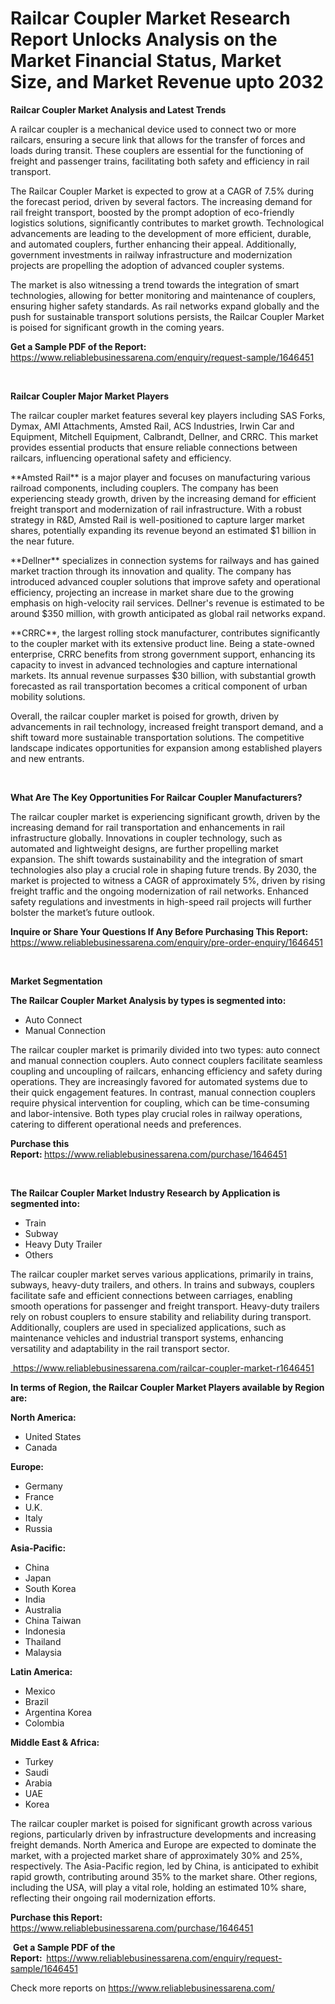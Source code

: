 <p><h1>Railcar Coupler Market Research Report Unlocks Analysis on the Market Financial Status, Market Size, and Market Revenue upto 2032</h1></p><p><strong>Railcar Coupler Market Analysis and Latest Trends</strong></p>
<p><p>A railcar coupler is a mechanical device used to connect two or more railcars, ensuring a secure link that allows for the transfer of forces and loads during transit. These couplers are essential for the functioning of freight and passenger trains, facilitating both safety and efficiency in rail transport. </p><p>The Railcar Coupler Market is expected to grow at a CAGR of 7.5% during the forecast period, driven by several factors. The increasing demand for rail freight transport, boosted by the prompt adoption of eco-friendly logistics solutions, significantly contributes to market growth. Technological advancements are leading to the development of more efficient, durable, and automated couplers, further enhancing their appeal. Additionally, government investments in railway infrastructure and modernization projects are propelling the adoption of advanced coupler systems. </p><p>The market is also witnessing a trend towards the integration of smart technologies, allowing for better monitoring and maintenance of couplers, ensuring higher safety standards. As rail networks expand globally and the push for sustainable transport solutions persists, the Railcar Coupler Market is poised for significant growth in the coming years.</p></p>
<p><strong>Get a Sample PDF of the Report:&nbsp;</strong> <a href="https://www.reliablebusinessarena.com/enquiry/request-sample/1646451?utm_campaign=2488&utm_medium=2&utm_source=Github&utm_content=ia&utm_term=11042025&utm_id=railcar-coupler">https://www.reliablebusinessarena.com/enquiry/request-sample/1646451</a></p>
<p>&nbsp;</p>
<p><strong>Railcar Coupler Major Market Players</strong></p>
<p><p>The railcar coupler market features several key players including SAS Forks, Dymax, AMI Attachments, Amsted Rail, ACS Industries, Irwin Car and Equipment, Mitchell Equipment, Calbrandt, Dellner, and CRRC. This market provides essential products that ensure reliable connections between railcars, influencing operational safety and efficiency.</p><p>**Amsted Rail** is a major player and focuses on manufacturing various railroad components, including couplers. The company has been experiencing steady growth, driven by the increasing demand for efficient freight transport and modernization of rail infrastructure. With a robust strategy in R&D, Amsted Rail is well-positioned to capture larger market shares, potentially expanding its revenue beyond an estimated $1 billion in the near future.</p><p>**Dellner** specializes in connection systems for railways and has gained market traction through its innovation and quality. The company has introduced advanced coupler solutions that improve safety and operational efficiency, projecting an increase in market share due to the growing emphasis on high-velocity rail services. Dellner's revenue is estimated to be around $350 million, with growth anticipated as global rail networks expand.</p><p>**CRRC**, the largest rolling stock manufacturer, contributes significantly to the coupler market with its extensive product line. Being a state-owned enterprise, CRRC benefits from strong government support, enhancing its capacity to invest in advanced technologies and capture international markets. Its annual revenue surpasses $30 billion, with substantial growth forecasted as rail transportation becomes a critical component of urban mobility solutions.</p><p>Overall, the railcar coupler market is poised for growth, driven by advancements in rail technology, increased freight transport demand, and a shift toward more sustainable transportation solutions. The competitive landscape indicates opportunities for expansion among established players and new entrants.</p></p>
<p>&nbsp;</p>
<p><strong>What Are The Key Opportunities For Railcar Coupler Manufacturers?</strong></p>
<p><p>The railcar coupler market is experiencing significant growth, driven by the increasing demand for rail transportation and enhancements in rail infrastructure globally. Innovations in coupler technology, such as automated and lightweight designs, are further propelling market expansion. The shift towards sustainability and the integration of smart technologies also play a crucial role in shaping future trends. By 2030, the market is projected to witness a CAGR of approximately 5%, driven by rising freight traffic and the ongoing modernization of rail networks. Enhanced safety regulations and investments in high-speed rail projects will further bolster the market’s future outlook.</p></p>
<p><strong>Inquire or Share Your Questions If Any Before Purchasing This Report:</strong> <a href="https://www.reliablebusinessarena.com/enquiry/pre-order-enquiry/1646451?utm_campaign=2488&utm_medium=2&utm_source=Github&utm_content=ia&utm_term=11042025&utm_id=railcar-coupler">https://www.reliablebusinessarena.com/enquiry/pre-order-enquiry/1646451</a></p>
<p>&nbsp;</p>
<p><strong>Market Segmentation</strong></p>
<p><strong>The Railcar Coupler Market Analysis by types is segmented into:</strong></p>
<p><ul><li>Auto Connect</li><li>Manual Connection</li></ul></p>
<p><p>The railcar coupler market is primarily divided into two types: auto connect and manual connection couplers. Auto connect couplers facilitate seamless coupling and uncoupling of railcars, enhancing efficiency and safety during operations. They are increasingly favored for automated systems due to their quick engagement features. In contrast, manual connection couplers require physical intervention for coupling, which can be time-consuming and labor-intensive. Both types play crucial roles in railway operations, catering to different operational needs and preferences.</p></p>
<p><strong>Purchase this Report:&nbsp;</strong><a href="https://www.reliablebusinessarena.com/purchase/1646451?utm_campaign=2488&utm_medium=2&utm_source=Github&utm_content=ia&utm_term=11042025&utm_id=railcar-coupler">https://www.reliablebusinessarena.com/purchase/1646451</a></p>
<p>&nbsp;</p>
<p><strong>The Railcar Coupler Market Industry Research by Application is segmented into:</strong></p>
<p><ul><li>Train</li><li>Subway</li><li>Heavy Duty Trailer</li><li>Others</li></ul></p>
<p><p>The railcar coupler market serves various applications, primarily in trains, subways, heavy-duty trailers, and others. In trains and subways, couplers facilitate safe and efficient connections between carriages, enabling smooth operations for passenger and freight transport. Heavy-duty trailers rely on robust couplers to ensure stability and reliability during transport. Additionally, couplers are used in specialized applications, such as maintenance vehicles and industrial transport systems, enhancing versatility and adaptability in the rail transport sector.</p></p>
<p><a href="https://www.reliablebusinessarena.com/railcar-coupler-market-r1646451?utm_campaign=2488&utm_medium=2&utm_source=Github&utm_content=ia&utm_term=11042025&utm_id=railcar-coupler">&nbsp;https://www.reliablebusinessarena.com/railcar-coupler-market-r1646451</a></p>
<p><strong>In terms of Region, the Railcar Coupler Market Players available by Region are:</strong></p>
<p>
    <p> <strong> North America: </strong>
        <ul>
            <li>United States</li>
            <li>Canada</li>
        </ul>
        </p> 
    <p> <strong> Europe: </strong>
        <ul>
            <li>Germany</li>
            <li>France</li>
            <li>U.K.</li>
            <li>Italy</li>
            <li>Russia</li>
        </ul>
        </p> 
    <p> <strong> Asia-Pacific: </strong>
        <ul>
            <li>China</li>
            <li>Japan</li>
            <li>South Korea</li>
            <li>India</li>
            <li>Australia</li>
            <li>China Taiwan</li>
            <li>Indonesia</li>
            <li>Thailand</li>
            <li>Malaysia</li>
        </ul>
        </p> 
    <p> <strong> Latin America: </strong>
        <ul>
            <li>Mexico</li>
            <li>Brazil</li>
            <li>Argentina Korea</li>
            <li>Colombia</li>
        </ul>
        </p> 
    <p> <strong> Middle East & Africa: </strong>
        <ul>
            <li>Turkey</li>
            <li>Saudi</li>
            <li>Arabia</li>
            <li>UAE</li>
            <li>Korea</li>
        </ul>
    </p>
    </p>
<p><p>The railcar coupler market is poised for significant growth across various regions, particularly driven by infrastructure developments and increasing freight demands. North America and Europe are expected to dominate the market, with a projected market share of approximately 30% and 25%, respectively. The Asia-Pacific region, led by China, is anticipated to exhibit rapid growth, contributing around 35% to the market share. Other regions, including the USA, will play a vital role, holding an estimated 10% share, reflecting their ongoing rail modernization efforts.</p></p>
<p><strong>Purchase this Report: </strong><a href="https://www.reliablebusinessarena.com/purchase/1646451?utm_campaign=2488&utm_medium=2&utm_source=Github&utm_content=ia&utm_term=11042025&utm_id=railcar-coupler">https://www.reliablebusinessarena.com/purchase/1646451</a></p>
<p>&nbsp;<strong>Get a Sample PDF of the Report:&nbsp;&nbsp;</strong><a href="https://www.reliablebusinessarena.com/enquiry/request-sample/1646451?utm_campaign=2488&utm_medium=2&utm_source=Github&utm_content=ia&utm_term=11042025&utm_id=railcar-coupler">https://www.reliablebusinessarena.com/enquiry/request-sample/1646451</a></p>
<p><strong></strong></p>
<p>Check more reports on <a href="https://www.reliablebusinessarena.com/?utm_campaign=2488&utm_medium=2&utm_source=Github&utm_content=ia&utm_term=11042025&utm_id=railcar-coupler">https://www.reliablebusinessarena.com/</a></p>